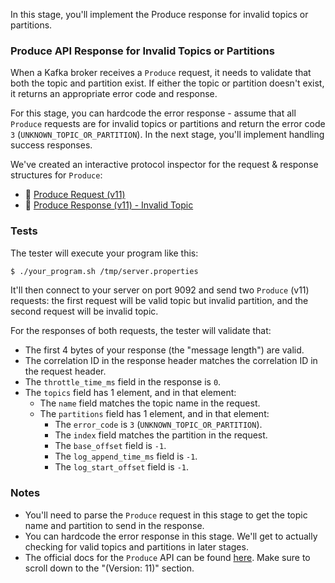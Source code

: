 In this stage, you'll implement the Produce response for invalid topics or partitions.

### Produce API Response for Invalid Topics or Partitions

When a Kafka broker receives a `Produce` request, it needs to validate that both the topic and partition exist. If either the topic or partition doesn't exist, it returns an appropriate error code and response.

For this stage, you can hardcode the error response - assume that all `Produce` requests are for invalid topics or partitions and return the error code `3` (`UNKNOWN_TOPIC_OR_PARTITION`). In the next stage, you'll implement handling success responses.

We've created an interactive protocol inspector for the request & response structures for `Produce`:

- 🔎 [Produce Request (v11)](https://binspec.org/kafka-produce-request-v11)
- 🔎 [Produce Response (v11) - Invalid Topic](https://binspec.org/kafka-produce-unknown-topic-or-partition-response-v11)

### Tests

The tester will execute your program like this:

```bash
$ ./your_program.sh /tmp/server.properties
```

It'll then connect to your server on port 9092 and send two `Produce` (v11) requests: the first request will be valid topic but invalid partition, and the second request will be invalid topic.

For the responses of both requests, the tester will validate that:

- The first 4 bytes of your response (the "message length") are valid.
- The correlation ID in the response header matches the correlation ID in the request header.
- The `throttle_time_ms` field in the response is `0`.
- The `topics` field has 1 element, and in that element:
  - The `name` field matches the topic name in the request.
  - The `partitions` field has 1 element, and in that element:
    - The `error_code` is `3` (`UNKNOWN_TOPIC_OR_PARTITION`).
    - The `index` field matches the partition in the request.
    - The `base_offset` field is `-1`.
    - The `log_append_time_ms` field is `-1`.
    - The `log_start_offset` field is `-1`.

### Notes

- You'll need to parse the `Produce` request in this stage to get the topic name and partition to send in the response.
- You can hardcode the error response in this stage. We'll get to actually checking for valid topics and partitions in later stages.
- The official docs for the `Produce` API can be found [here](https://kafka.apache.org/protocol.html#The_Messages_Produce). Make sure to scroll down to the "(Version: 11)" section.
